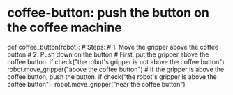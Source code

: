 # coffee-button: push the button on the coffee machine
def coffee_button(robot):
    # Steps:
    #  1. Move the gripper above the coffee button
    #  2. Push down on the button
    # First, put the gripper above the coffee button.
    if check("the robot's gripper is not above the coffee button"):
        robot.move_gripper("above the coffee button")
    # If the gripper is above the coffee button, push the button.
    if check("the robot's gripper is above the coffee button"):
        robot.move_gripper("near the coffee button")